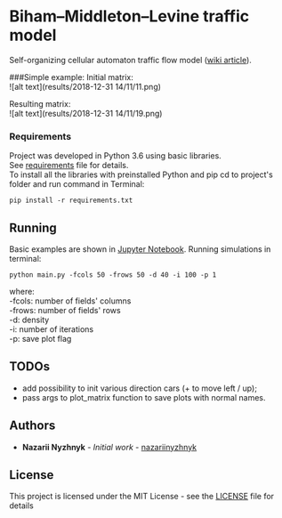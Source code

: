 # Biham–Middleton–Levine traffic model

Self-organizing cellular automaton traffic flow model
 ([wiki article](https://en.wikipedia.org/wiki/Biham–Middleton–Levine_traffic_model)). <br />

###Simple example:
Initial matrix:<br />
![alt text](results/2018-12-31 14/11/11.png)

Resulting matrix:<br />
![alt text](results/2018-12-31 14/11/19.png)

### Requirements

Project was developed in Python 3.6 using basic libraries.<br />
See [requirements](requirements.txt) file for details.<br />
To install all the libraries with preinstalled Python and pip cd to project's folder and run command in Terminal:

```
pip install -r requirements.txt
```

## Running

Basic examples are shown in [Jupyter Notebook](examples.ipynb).
Running simulations in terminal:

```
python main.py -fcols 50 -frows 50 -d 40 -i 100 -p 1
```

where:<br />
-fcols: number of fields' columns<br />
-frows: number of fields' rows<br />
-d: density<br />
-i: number of iterations<br />
-p: save plot flag

## TODOs

- add possibility to init various direction cars (+ to move left / up);
- pass args to plot_matrix function to  save plots with normal names.

## Authors

* **Nazarii Nyzhnyk** - *Initial work* - [nazariinyzhnyk](https://github.com/nazariinyzhnyk)

## License

This project is licensed under the MIT License - see the [LICENSE](LICENSE.txt) file for details

